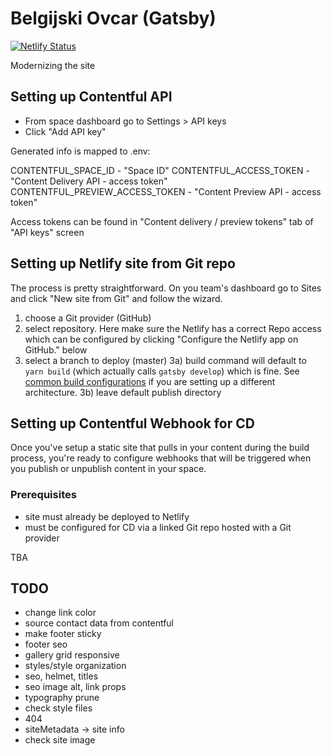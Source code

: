 # Belgijski Ovcar (Gatsby)

[![Netlify Status](https://api.netlify.com/api/v1/badges/e58e4bb1-0e8e-4c8a-8b2f-3c045bb08c1a/deploy-status)](https://app.netlify.com/sites/belgijskiovcar/deploys)

Modernizing the site

## Setting up Contentful API

- From space dashboard go to Settings > API keys
- Click "Add API key"

Generated info is mapped to .env:

CONTENTFUL_SPACE_ID - "Space ID"
CONTENTFUL_ACCESS_TOKEN - "Content Delivery API - access token"
CONTENTFUL_PREVIEW_ACCESS_TOKEN - "Content Preview API - access token"

Access tokens can be found in "Content delivery / preview tokens" tab of "API keys" screen

## Setting up Netlify site from Git repo

The process is pretty straightforward. On you team's dashboard go to Sites and click "New site from Git" and follow the wizard.

1. choose a Git provider (GitHub)
2. select repository. Here make sure the Netlify has a correct Repo access which can be configured by clicking "Configure the Netlify app on GitHub." below
3. select a branch to deploy (master)
   3a) build command will default to `yarn build` (which actually calls `gatsby develop`) which is fine. See [common build configurations](https://docs.netlify.com/configure-builds/common-configurations/) if you are setting up a different architecture.
   3b) leave default publish directory

## Setting up Contentful Webhook for CD

Once you've setup a static site that pulls in your content during the build process, you're ready to configure webhooks that will be triggered when you publish or unpublish content in your space.

### Prerequisites

- site must already be deployed to Netlify
- must be configured for CD via a linked Git repo hosted with a Git provider

TBA

## TODO

- change link color
- source contact data from contentful
- make footer sticky
- footer seo
- gallery grid responsive
- styles/style organization
- seo, helmet, titles
- seo image alt, link props
- typography prune
- check style files
- 404
- siteMetadata -> site info
- check site image
